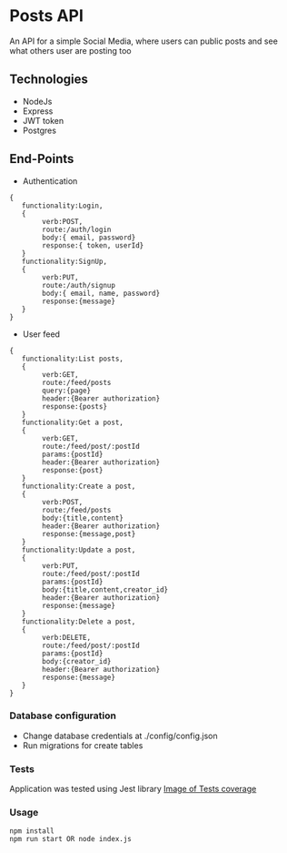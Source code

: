 # Posts API

An API for a simple Social Media, where users can public posts and see what others user are posting too

## Technologies
* NodeJs
* Express
* JWT token
* Postgres

## End-Points

* Authentication
```
{
   functionality:Login,
   {
        verb:POST,
        route:/auth/login
        body:{ email, password}
        response:{ token, userId}
   }
   functionality:SignUp,
   {
        verb:PUT,
        route:/auth/signup
        body:{ email, name, password}
        response:{message}
   }
}
```
* User feed
```
{
   functionality:List posts,
   {
        verb:GET,
        route:/feed/posts
        query:{page}
        header:{Bearer authorization}
        response:{posts}
   }
   functionality:Get a post,
   {
        verb:GET,
        route:/feed/post/:postId
        params:{postId}
        header:{Bearer authorization}
        response:{post}
   }
   functionality:Create a post,
   {
        verb:POST,
        route:/feed/posts
        body:{title,content}
        header:{Bearer authorization}
        response:{message,post}
   }
   functionality:Update a post,
   {
        verb:PUT,
        route:/feed/post/:postId
        params:{postId}
        body:{title,content,creator_id}
        header:{Bearer authorization}
        response:{message}
   }
   functionality:Delete a post,
   {
        verb:DELETE,
        route:/feed/post/:postId
        params:{postId}
        body:{creator_id}
        header:{Bearer authorization}
        response:{message}
   }
}
```

### Database configuration
* Change database credentials at ./config/config.json
* Run migrations for create tables
### Tests
Application was tested using Jest library 
[Image of Tests coverage](https://github.com/LuisCarlosb3/user_posts_api/coverage/coverage.png)
### Usage
```
npm install
npm run start OR node index.js
```


